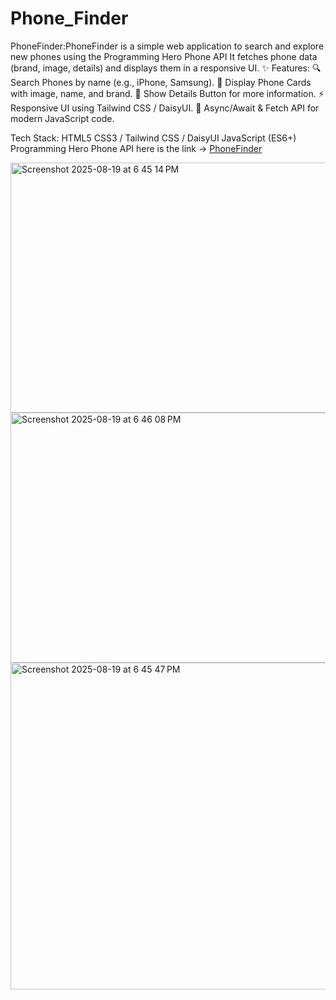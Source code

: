 # Phone_Finder
PhoneFinder:PhoneFinder is a simple web application to search and explore new phones using the Programming Hero Phone API
It fetches phone data (brand, image, details) and displays them in a responsive UI.
✨ Features:
🔍 Search Phones by name (e.g., iPhone, Samsung).
📄 Display Phone Cards with image, name, and brand.
📌 Show Details Button for more information.
⚡ Responsive UI using Tailwind CSS / DaisyUI.
🚀 Async/Await & Fetch API for modern JavaScript code.

Tech Stack:
HTML5
CSS3 / Tailwind CSS / DaisyUI
JavaScript (ES6+)
Programming Hero Phone API
here is the link -> <a href="rigid-trail.surge.sh">PhoneFinder</a>

<img width="1243" height="400" alt="Screenshot 2025-08-19 at 6 45 14 PM" src="https://github.com/user-attachments/assets/542a18c0-4713-4670-8ff7-698a9f62e4e9" />
<img width="604" height="400" alt="Screenshot 2025-08-19 at 6 46 08 PM" src="https://github.com/user-attachments/assets/43e5bbd8-e4a6-4d16-975b-151ddf76f41f" />

<img width="1100" height="523" alt="Screenshot 2025-08-19 at 6 45 47 PM" src="https://github.com/user-attachments/assets/700e5b89-6ccd-4647-8b62-a78b587f6601" />

